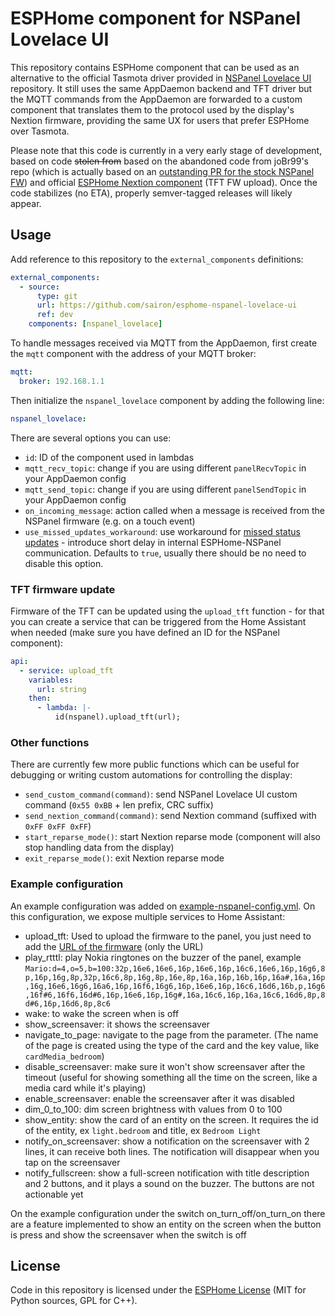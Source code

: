 # ESPHome component for NSPanel Lovelace UI

This repository contains ESPHome component that can be used as an alternative to the official
Tasmota driver provided in [NSPanel Lovelace UI](https://github.com/joBr99/nspanel-lovelace-ui)
repository. It still uses the same AppDaemon backend and TFT driver but the MQTT commands
from the AppDaemon are forwarded to a custom component that translates them to the protocol
used by the display's Nextion firmware, providing the same UX for users that prefer ESPHome
over Tasmota.

Please note that this code is currently in a very early stage of development, based on code
~~stolen from~~ based on the abandoned code from joBr99's repo (which is actually based on an
[outstanding PR for the stock NSPanel FW](https://github.com/esphome/esphome/pull/2702)) and
official [ESPHome Nextion component](https://github.com/esphome/esphome/tree/dev/esphome/components/nextion)
(TFT FW upload). Once the code stabilizes (no ETA), properly semver-tagged releases will likely
appear.

## Usage

Add reference to this repository to the `external_components` definitions:

```yaml
external_components:
  - source:
      type: git
      url: https://github.com/sairon/esphome-nspanel-lovelace-ui
      ref: dev
    components: [nspanel_lovelace]
```

To handle messages received via MQTT from the AppDaemon, first create the `mqtt` component with the address of your
MQTT broker:

```yaml
mqtt:
  broker: 192.168.1.1
```

Then initialize the `nspanel_lovelace` component by adding the following line:

```yaml
nspanel_lovelace:
```

There are several options you can use:

- `id`: ID of the component used in lambdas
- `mqtt_recv_topic`: change if you are using different `panelRecvTopic` in your AppDaemon config
- `mqtt_send_topic`: change if you are using different `panelSendTopic` in your AppDaemon config
- `on_incoming_message`: action called when a message is received from the NSPanel firmware (e.g. on a touch event)
- `use_missed_updates_workaround`: use workaround for [missed status updates](https://github.com/sairon/esphome-nspanel-lovelace-ui/issues/8) - introduce short delay in internal ESPHome-NSPanel communication. Defaults to `true`, usually there should be no need to disable this option.

### TFT firmware update

Firmware of the TFT can be updated using the `upload_tft` function - for that you can create a service that can
be triggered from the Home Assistant when needed (make sure you have defined an ID for the NSPanel component):

```yaml
api:
  - service: upload_tft
    variables:
      url: string
    then:
      - lambda: |-
          id(nspanel).upload_tft(url);
```

### Other functions

There are currently few more public functions which can be useful for debugging or writing custom automations
for controlling the display:

- `send_custom_command(command)`: send NSPanel Lovelace UI custom command (`0x55 0xBB` + len prefix, CRC suffix)
- `send_nextion_command(command)`: send Nextion command (suffixed with `0xFF 0xFF 0xFF`)
- `start_reparse_mode()`: start Nextion reparse mode (component will also stop handling data from the display)
- `exit_reparse_mode()`: exit Nextion reparse mode

### Example configuration

An example configuration was added on [example-nspanel-config.yml](example-nspanel-config.yml).
On this configuration, we expose multiple services to Home Assistant:

- upload_tft: Used to upload the firmware to the panel, you just need to add the [URL of the firmware](https://docs.nspanel.pky.eu/prepare_nspanel/#flash-firmware-to-nextion-screen) (only the URL)
- play_rtttl: play Nokia ringtones on the buzzer of the panel, example `Mario:d=4,o=5,b=100:32p,16e6,16e6,16p,16e6,16p,16c6,16e6,16p,16g6,8p,16p,16g,8p,32p,16c6,8p,16g,8p,16e,8p,16a,16p,16b,16p,16a#,16a,16p,16g,16e6,16g6,16a6,16p,16f6,16g6,16p,16e6,16p,16c6,16d6,16b,p,16g6,16f#6,16f6,16d#6,16p,16e6,16p,16g#,16a,16c6,16p,16a,16c6,16d6,8p,8d#6,16p,16d6,8p,8c6`
- wake: to wake the screen when is off
- show_screensaver: it shows the screensaver
- navigate_to_page: navigate to the page from the parameter. (The name of the page is created using the type of the card and the key value, like `cardMedia_bedroom`)
- disable_screensaver: make sure it won't show screensaver after the timeout (useful for showing something all the time on the screen, like a media card while it's playing)
- enable_screensaver: enable the screensaver after it was disabled
- dim_0_to_100: dim screen brightness with values from 0 to 100
- show_entity: show the card of an entity on the screen. It requires the id of the entity, ex `light.bedroom` and title, ex `Bedroom Light`
- notify_on_screensaver: show a notification on the screensaver with 2 lines, it can receive both lines. The notification will disappear when you tap on the screensaver
- notify_fullscreen: show a full-screen notification with title description and 2 buttons, and it plays a sound on the buzzer. The buttons are not actionable yet

On the example configuration under the switch on_turn_off/on_turn_on there are a feature implemented to show an entity on the screen when the button is press and show the screensaver when the switch is off

## License

Code in this repository is licensed under the [ESPHome License](LICENSE) (MIT for Python sources, GPL for C++).
